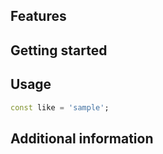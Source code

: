 ## Features

## Getting started

## Usage

```dart
const like = 'sample';
```

## Additional information
